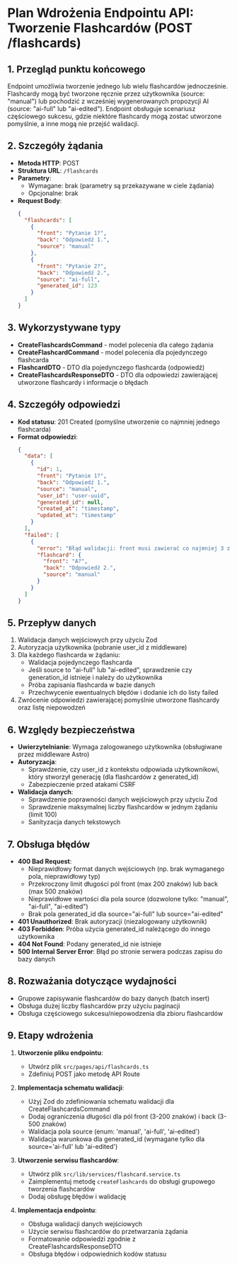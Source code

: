 # Plan Wdrożenia Endpointu API: Tworzenie Flashcardów (POST /flashcards)

## 1. Przegląd punktu końcowego

Endpoint umożliwia tworzenie jednego lub wielu flashcardów jednocześnie. Flashcardy mogą być tworzone ręcznie przez użytkownika (source: "manual") lub pochodzić z wcześniej wygenerowanych propozycji AI (source: "ai-full" lub "ai-edited"). Endpoint obsługuje scenariusz częściowego sukcesu, gdzie niektóre flashcardy mogą zostać utworzone pomyślnie, a inne mogą nie przejść walidacji.

## 2. Szczegóły żądania

- **Metoda HTTP**: POST
- **Struktura URL**: `/flashcards`
- **Parametry**:
  - Wymagane: brak (parametry są przekazywane w ciele żądania)
  - Opcjonalne: brak
- **Request Body**:
  ```json
  {
    "flashcards": [
      {
        "front": "Pytanie 1?",
        "back": "Odpowiedź 1.",
        "source": "manual"
      },
      {
        "front": "Pytanie 2?",
        "back": "Odpowiedź 2.",
        "source": "ai-full",
        "generated_id": 123
      }
    ]
  }
  ```

## 3. Wykorzystywane typy

- **CreateFlashcardsCommand** - model polecenia dla całego żądania
- **CreateFlashcardCommand** - model polecenia dla pojedynczego flashcarda
- **FlashcardDTO** - DTO dla pojedynczego flashcarda (odpowiedź)
- **CreateFlashcardsResponseDTO** - DTO dla odpowiedzi zawierającej utworzone flashcardy i informacje o błędach

## 4. Szczegóły odpowiedzi

- **Kod statusu**: 201 Created (pomyślne utworzenie co najmniej jednego flashcarda)
- **Format odpowiedzi**:
  ```json
  {
    "data": [
      {
        "id": 1,
        "front": "Pytanie 1?",
        "back": "Odpowiedź 1.",
        "source": "manual",
        "user_id": "user-uuid",
        "generated_id": null,
        "created_at": "timestamp",
        "updated_at": "timestamp"
      }
    ],
    "failed": [
      {
        "error": "Błąd walidacji: front musi zawierać co najmniej 3 znaki",
        "flashcard": {
          "front": "A?",
          "back": "Odpowiedź 2.",
          "source": "manual"
        }
      }
    ]
  }
  ```

## 5. Przepływ danych

1. Walidacja danych wejściowych przy użyciu Zod
2. Autoryzacja użytkownika (pobranie user_id z middleware)
3. Dla każdego flashcarda w żądaniu:
   - Walidacja pojedynczego flashcarda
   - Jeśli source to "ai-full" lub "ai-edited", sprawdzenie czy generation_id istnieje i należy do użytkownika
   - Próba zapisania flashcarda w bazie danych
   - Przechwycenie ewentualnych błędów i dodanie ich do listy failed
4. Zwrócenie odpowiedzi zawierającej pomyślnie utworzone flashcardy oraz listę niepowodzeń

## 6. Względy bezpieczeństwa

- **Uwierzytelnianie**: Wymaga zalogowanego użytkownika (obsługiwane przez middleware Astro)
- **Autoryzacja**:
  - Sprawdzenie, czy user_id z kontekstu odpowiada użytkownikowi, który stworzył generację (dla flashcardów z generated_id)
  - Zabezpieczenie przed atakami CSRF
- **Walidacja danych**:
  - Sprawdzenie poprawności danych wejściowych przy użyciu Zod
  - Sprawdzenie maksymalnej liczby flashcardów w jednym żądaniu (limit 100)
  - Sanityzacja danych tekstowych

## 7. Obsługa błędów

- **400 Bad Request**:
  - Nieprawidłowy format danych wejściowych (np. brak wymaganego pola, nieprawidłowy typ)
  - Przekroczony limit długości pól front (max 200 znaków) lub back (max 500 znaków)
  - Nieprawidłowe wartości dla pola source (dozwolone tylko: "manual", "ai-full", "ai-edited")
  - Brak pola generated_id dla source="ai-full" lub source="ai-edited"
- **401 Unauthorized**: Brak autoryzacji (niezalogowany użytkownik)
- **403 Forbidden**: Próba użycia generated_id należącego do innego użytkownika
- **404 Not Found**: Podany generated_id nie istnieje
- **500 Internal Server Error**: Błąd po stronie serwera podczas zapisu do bazy danych

## 8. Rozważania dotyczące wydajności

- Grupowe zapisywanie flashcardów do bazy danych (batch insert)
- Obsługa dużej liczby flashcardów przy użyciu paginacji
- Obsługa częściowego sukcesu/niepowodzenia dla zbioru flashcardów

## 9. Etapy wdrożenia

1. **Utworzenie pliku endpointu**:

   - Utwórz plik `src/pages/api/flashcards.ts`
   - Zdefiniuj POST jako metodę API Route

2. **Implementacja schematu walidacji**:

   - Użyj Zod do zdefiniowania schematu walidacji dla CreateFlashcardsCommand
   - Dodaj ograniczenia długości dla pól front (3-200 znaków) i back (3-500 znaków)
   - Walidacja pola source (enum: 'manual', 'ai-full', 'ai-edited')
   - Walidacja warunkowa dla generated_id (wymagane tylko dla source='ai-full' lub 'ai-edited')

3. **Utworzenie serwisu flashcardów**:

   - Utwórz plik `src/lib/services/flashcard.service.ts`
   - Zaimplementuj metodę `createFlashcards` do obsługi grupowego tworzenia flashcardów
   - Dodaj obsługę błędów i walidację

4. **Implementacja endpointu**:
   - Obsługa walidacji danych wejściowych
   - Użycie serwisu flashcardów do przetwarzania żądania
   - Formatowanie odpowiedzi zgodnie z CreateFlashcardsResponseDTO
   - Obsługa błędów i odpowiednich kodów statusu
